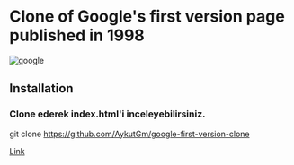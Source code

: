 # Clone of Google's first version page published in 1998
![google](https://user-images.githubusercontent.com/79155927/149670736-edf2fb56-d4db-41cc-b95d-b18be31da3f1.png)

## Installation
### Clone ederek index.html'i inceleyebilirsiniz.

git clone https://github.com/AykutGm/google-first-version-clone

[Link](https://github.com/AykutGm/google-first-version-clone)
